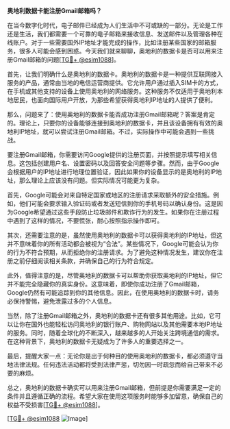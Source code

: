 **奥地利数据卡能注册Gmail邮箱吗？**

在当今数字化时代，电子邮件已经成为人们生活中不可或缺的一部分。无论是工作还是生活，我们都需要一个可靠的电子邮箱来接收信息、发送邮件以及管理各种在线账户。对于一些需要国外IP地址才能完成的操作，比如注册某些国家的邮箱服务，很多人可能会感到困惑。今天我们就来聊聊，奥地利的数据卡是否可以用来注册Gmail邮箱的问题[[TG💪+ @esim1088](https://t.me/s/esim1088)]。

首先，让我们明确什么是奥地利的数据卡。奥地利的数据卡是一种提供互联网接入服务的产品，通常由当地的电信运营商提供。它允许用户通过插入SIM卡的方式，在手机或其他支持的设备上使用奥地利的网络服务。这种服务不仅适用于奥地利本地居民，也面向国际用户开放，为那些希望获得奥地利IP地址的人提供了便利。

那么，问题来了：使用奥地利的数据卡能否成功注册Gmail邮箱呢？答案是肯定的。理论上，只要你的设备能够连接到奥地利的数据卡，并且该设备拥有有效的奥地利IP地址，就可以尝试注册Gmail邮箱。不过，实际操作中可能会遇到一些挑战。

要注册Gmail邮箱，你需要访问Google提供的注册页面，并按照提示填写相关信息。这包括创建用户名、设置密码以及回答安全问题等步骤。然而，由于Google会根据用户的IP地址进行地理位置验证，因此如果你的设备显示的是奥地利的IP地址，那么理论上应该没有问题。但实际情况可能更为复杂。

首先，Google可能会对来自特定国家或地区的注册请求采取额外的安全措施。例如，他们可能会要求输入验证码或者发送短信到你的手机号码以确认身份。这是因为Google希望通过这些手段防止垃圾邮件和欺诈行为的发生。如果你在注册过程中遇到了这样的情况，不要慌张，耐心按照指示操作即可。

其次，还需要注意的是，虽然使用奥地利的数据卡可以获得奥地利的IP地址，但这并不意味着你的所有活动都会被视为“合法”。某些情况下，Google可能会认为你的行为不符合预期，从而拒绝你的注册请求。为了避免这种情况发生，建议你在注册之前仔细阅读相关条款，并确保自己的行为符合规定。

此外，值得注意的是，尽管奥地利的数据卡可以帮助你获取奥地利的IP地址，但它并不能完全隐藏你的真实身份。这意味着，即使你成功注册了Gmail邮箱，Google仍然有可能追踪到你的其他信息。因此，在使用奥地利的数据卡时，请务必保持警惕，避免泄露过多的个人信息。

当然，除了注册Gmail邮箱之外，奥地利的数据卡还有很多其他用途。比如，它可以让你在国外也能轻松访问奥地利的银行账户、购物网站以及其他需要本地IP地址的服务。同时，随着全球化的不断深入，越来越多的人开始关注跨境通信的需求。在这种背景下，奥地利的数据卡无疑成为了许多人的重要选择之一。

最后，提醒大家一点：无论你是出于何种目的使用奥地利的数据卡，都必须遵守当地法律法规。任何违法活动都将受到法律严惩，切勿因一时疏忽而给自己带来不必要的麻烦。

总之，奥地利的数据卡确实可以用来注册Gmail邮箱，但前提是你需要满足一定的条件并且遵循正确的流程。希望大家在使用这项服务时能够多加留意，确保自己的权益不受损害[[TG💪+ @esim1088](https://t.me/s/esim1088)]。

[[TG💪+ @esim1088](https://t.me/s/esim1088) ![Image](https://i.postimg.cc/4NQfJmqS/Snipaste-2025-05-13-00-14-12.png)]